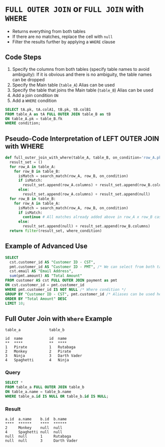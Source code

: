 # `FULL OUTER JOIN` or `FULL JOIN` with `WHERE`

- Returns everything from both tables
- If there are no matches, replace the cell with `null`
- Filter the results further by applying a `WHERE` clause

## Code Steps

1. Specify the columns from both tables (specify table names to avoid ambiguity): If it is obvious and there is no ambiguity, the table names can be dropped
1. Specify the Main table (`table_A`) Alias can be used
1. Specify the table that joins the Main table (`table_B`) Alias can be used
1. Add a join condition `ON`
1. Add a `WHERE` condition

```sql
SELECT tA.pk, tA.colA1, tB.pk, tB.colB1
FROM table_A as tA FULL OUTER JOIN table_B as tB
ON table_A.pk = table_B.fk
WHERE condition;
```

## Pseudo-Code Interpretation of LEFT OUTER JOIN with WHERE

```python
def full_outer_join_with_where(table_A, table_B, on_condition='row_A.pk == row_B.fk', where_condition):
  result_set = ()
  for row_A in table_A:
    for row_B in table_B:
      isMatch = search_match(row_A, row_B, on_condition)
      if isMatch:
        result_set.append(row_A.columns) + result_set.append(row_B.columns)
      else:
        result_set.append(row_A.columns) + result_set.append(null)
  for row_B in table_B:
    for row_A in table_A:
      isMatch = search_match(row_A, row_B, on_condition)
      if isMatch:
        continue # All matches already added above in row_A x row_B cases, skip
      else:
        result_set.append(null) + result_set.append(row_B.columns)
  return filter(result_set, where_condition)
```

## Example of Advanced Use

```sql
SELECT
  cst.customer_id AS "Customer ID - CST",
  pmt.customer_id AS "Customer ID - PMT", /* We can select from both tables */
  cst.email AS "Email Address",
  sum(pmt.amount) AS "Total Amount"
FROM customer AS cst FULL OUTER JOIN payment as pmt
ON cst.customer_id = pmt.customer_id
WHERE pmt.customer_id IS NOT NULL /* Where condition */
GROUP BY "Customer ID - CST", pmt.customer_id /* Aliases can be used here */
ORDER BY "Total Amount" DESC
LIMIT 10;
```

## Full Outer Join with `Where` Example

```visual
table_a             table_b

id  name            id  name
**  ****            **  ****
1   Pirate          1   Rutabaga
2   Monkey          2   Pirate
3   Ninja           3   Darth Vader
4   Spaghetti       4   Ninja
```

### Query

```sql
SELECT *
FROM table_a FULL OUTER JOIN table_b
ON table_a.name = table_b.name
WHERE table_a.id IS NULL OR table_b.id IS NULL;
```

### Result

```visual
a.id  a.name    b.id  b.name
****  ******    ****  ******
2     Monkey    null  null
4     Spaghetti null  null
null  null      1     Rutabaga
null  null      3     Darth Vader
```
